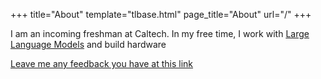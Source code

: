 +++
title="About"
template="tlbase.html"
page_title="About"
url="/"
+++

I am an incoming freshman at Caltech. In my free time, I work with [Large Language Models](https://metr.org) and build hardware

[Leave me any feedback you have at this link](https://www.admonymous.co/sudarshk)